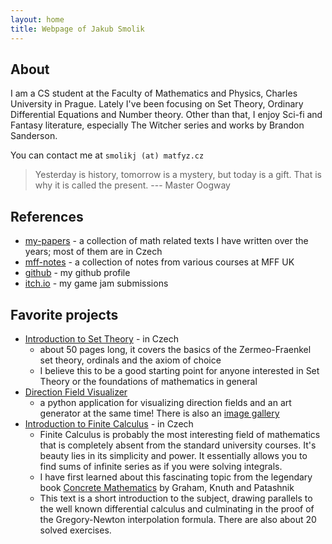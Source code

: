 ```yaml
---
layout: home
title: Webpage of Jakub Smolik
---
```


## About

I am a CS student at the Faculty of Mathematics and Physics, Charles University in Prague. Lately I've been focusing on Set Theory, Ordinary Differential Equations and Number theory. Other than that, I enjoy Sci-fi and Fantasy literature, especially The Witcher series and works by Brandon Sanderson.

You can contact me at `smolikj (at) matfyz.cz`

> Yesterday is history, tomorrow is a mystery, but today is a gift. That is why it is called the present. --- Master Oogway

## References

- [my-papers](papers) - a collection of math related texts I have written over the years; most of them are in Czech
- [mff-notes](mff-notes) - a collection of notes from various courses at MFF UK
- [github](https://github.com/couleslaw) - my github profile
- [itch.io](https://itch.io/profile/couleslaw) - my game jam submissions

## Favorite projects

- [Introduction to Set Theory](https://raw.githack.com/Couleslaw/my-papers/main/cs/Introduction_To_Set_Theory.pdf) - in Czech
  - about 50 pages long, it covers the basics of the Zermeo-Fraenkel set theory, ordinals and the axiom of choice
  - I believe this to be a good starting point for anyone interested in Set Theory or the foundations of mathematics in general
- [Direction Field Visualizer](https://github.com/Couleslaw/Direction-Field-Visualizer)
  - a python application for visualizing direction fields and an art generator at the same time! There is also an [image gallery](https://github.com/Couleslaw/Direction-Field-Visualizer/wiki/gallery)
- [Introduction to Finite Calculus](https://raw.githack.com/Couleslaw/my-papers/main/cs/Finite_Calculus.pdf) - in Czech
  - Finite Calculus is probably the most interesting field of mathematics that is completely absent from the standard university courses. It's beauty lies in its simplicity and power. It essentially allows you to find sums of infinite series as if you were solving integrals.
  - I have first learned about this fascinating topic from the legendary book [Concrete Mathematics](https://en.wikipedia.org/wiki/Concrete_Mathematics) by Graham, Knuth and Patashnik
  - This text is a short introduction to the subject, drawing parallels to the well known differential calculus and culminating in the proof of the Gregory-Newton interpolation formula. There are also about 20 solved exercises.
